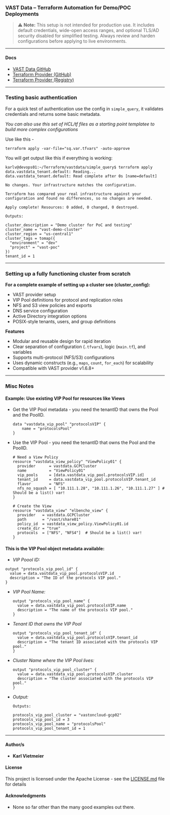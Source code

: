 ### VAST Data – Terraform Automation for Demo/POC Deployments

> ⚠️ **Note:** This setup is not intended for production use. It includes default credentials, wide-open access ranges, and optional TLS/AD security disabled for simplified testing. Always review and harden configurations before applying to live environments.


---
#### Docs

* [VAST Data GitHub](https://github.com/vast-data)
* [Terraform Provider (GitHub)](https://github.com/vast-data/terraform-provider-vastdata)
* [Terraform Provider (Registry)](https://registry.terraform.io/providers/vast-data/vastdata/latest/docs)

---

### Testing basic authentication

For a quick test of authentication use the config in `simple_query`, it validates credentials and returns some basic metadata.

*You can also use this set of HCL/tf files as a starting point templatee to build more complex configurations*

Use like this - 
```shell
terraform apply -var-file="sq.var.tfvars" -auto-approve
```

You will get output like this if everything is working:
```shell
karlv@devops01:~/Terraform/vastdata/simple_query$ terraform apply 
data.vastdata_tenant.default: Reading...
data.vastdata_tenant.default: Read complete after 0s [name=default]

No changes. Your infrastructure matches the configuration.

Terraform has compared your real infrastructure against your configuration and found no differences, so no changes are needed.

Apply complete! Resources: 0 added, 0 changed, 0 destroyed.

Outputs:

cluster_description = "Demo cluster for PoC and testing"
cluster_name = "vast-demo-cluster"
cluster_region = "us-central1"
cluster_tags = tomap({
  "environment" = "dev"
  "project" = "vast-poc"
})
tenant_id = 1
```

---

### Setting up a fully functioning cluster from scratch

**For a complete example of setting up a cluster see (cluster_config):**

* VAST provider setup
* VIP Pool definitions for protocol and replication roles
* NFS and S3 view policies and exports
* DNS service configuration
* Active Directory integration options
* POSIX-style tenants, users, and group definitions

**Features**

* Modular and reusable design for rapid iteration
* Clear separation of configuration (`.tfvars`), logic (`main.tf`), and variables
* Supports multi-protocol (NFS/S3) configurations
* Uses dynamic constructs (e.g., `maps`, `count`, `for_each`) for scalability
* Compatible with VAST provider v1.6.8+


---

### Misc Notes

#### Example: Use existing VIP Pool for resources like Views


- Get the VIP Pool metadata - you need the tenantID that owns the Pool and the PoolID.

  ``` hcl
  data "vastdata_vip_pool" "protocolsVIP" {
      name = "protocolsPool"
  }
  ```

- Use the VIP Pool - you need the tenantID that owns the Pool and the PoolID.

  ```hcl
  # Need a View Policy
  resource "vastdata_view_policy" "ViewPolicy01" {
    provider      = vastdata.GCPCluster
    name          = "ViewPolicy01"
    vip_pools     = [data.vastdata_vip_pool.protocolsVIP.id]
    tenant_id     = data.vastdata_vip_pool.protocolsVIP.tenant_id
    flavor        = "NFS"
    nfs_no_squash = [ "10.111.1.28", "10.111.1.26", "10.111.1.27" ] # Should be a list() var!
  }

  # Create the View
  resource "vastdata_view" "elbencho_view" {
    provider   = vastdata.GCPCluster
    path       = "/vast/share01"
    policy_id  = vastdata_view_policy.ViewPolicy01.id
    create_dir = "true"
    protocols  = ["NFS", "NFS4"]  # Should be a list() var!
  }
  ```

#### This is the VIP Pool object metadata available:

 - *VIP Poool ID:*

  ```hcl
  output "protocols_vip_pool_id" {
    value = data.vastdata_vip_pool.protocolsVIP.id
    description = "The ID of the protocols VIP pool."
  }
  ```

- *VIP Pool Name:*

  ```hcl
  output "protocols_vip_pool_name" {
    value = data.vastdata_vip_pool.protocolsVIP.name
    description = "The name of the protocols VIP pool."
  }
  ```

- *Tenant ID that owns the VIP Pool*

  ```hcl
  output "protocols_vip_pool_tenant_id" {
    value = data.vastdata_vip_pool.protocolsVIP.tenant_id
    description = "The tenant ID associated with the protocols VIP pool."
  }
  ```

- *Cluster Name where the VIP Pool lives:*

  ```hcl
  output "protocols_vip_pool_cluster" {
    value = data.vastdata_vip_pool.protocolsVIP.cluster
    description = "The cluster associated with the protocols VIP pool."
  }
  ```

- *Output:*

  ```hcl
  Outputs:

  protocols_vip_pool_cluster = "vastoncloud-gcp02"
  protocols_vip_pool_id = 3
  protocols_vip_pool_name = "protocolsPool"
  protocols_vip_pool_tenant_id = 1
  ```

---

#### Author/s

* **Karl Vietmeier**

#### License

This project is licensed under the Apache License - see the [LICENSE.md](../LICENSE.md) file for details

#### Acknowledgments

* None so far other than the many good examples out there.
